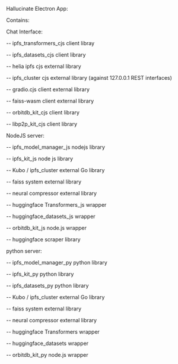Hallucinate Electron App:

Contains: 

Chat Interface:

-- ipfs_transformers_cjs client libray

-- ipfs_datasets_cjs client library

-- helia ipfs cjs external library

-- ipfs_cluster cjs external library (against 127.0.0.1 REST interfaces)

-- gradio.cjs client external library 

-- faiss-wasm client external library

-- orbitdb_kit_cjs client library

-- libp2p_kit_cjs client library

NodeJS server:

-- ipfs_model_manager_js nodejs library

-- ipfs_kit_js node js library

-- Kubo / ipfs_cluster external Go library

-- faiss system external library

-- neural compressor external library

-- huggingface Transformers_js wrapper

-- huggingface_datasets_js wrapper

-- orbitdb_kit_js node.js wrapper

-- huggingface scraper library

python server:

-- ipfs_model_manager_py python library

-- ipfs_kit_py python library

-- ipfs_datasets_py python library

-- Kubo / ipfs_cluster external Go library

-- faiss system external library

-- neural compressor external library

-- huggingface Transformers wrapper

-- huggingface_datasets wrapper

-- orbitdb_kit_py node.js wrapper
